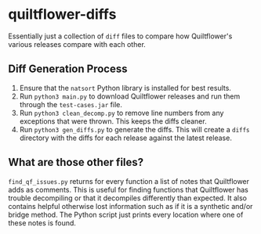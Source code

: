 # quiltflower-diffs

Essentially just a collection of `diff` files to compare how Quiltflower's
various releases compare with each other.

## Diff Generation Process

1. Ensure that the `natsort` Python library is installed for best results.
2. Run `python3 main.py` to download Quiltflower releases and run them through the `test-cases.jar` file.
3. Run `python3 clean_decomp.py` to remove line numbers from any exceptions that were thrown. This keeps the diffs cleaner.
4. Run `python3 gen_diffs.py` to generate the diffs. This will create a `diffs` directory with the diffs for each release against the latest release.

## What are those other files?
`find_qf_issues.py` returns for every function a list of notes that Quiltflower adds as comments.
This is useful for finding functions that Quiltflower has trouble decompiling or that it decompiles differently than expected.
It also contains helpful otherwise lost information such as if it is a synthetic and/or bridge method.
The Python script just prints every location where one of these notes is found.
